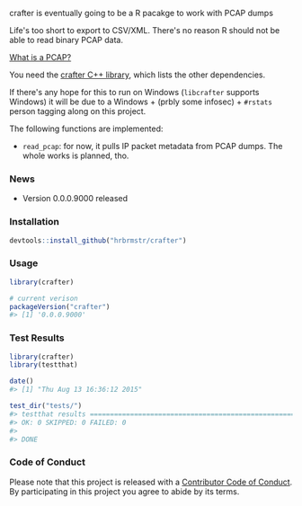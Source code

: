 <!-- README.md is generated from README.Rmd. Please edit that file -->
crafter is eventually going to be a R pacakge to work with PCAP dumps

Life's too short to export to CSV/XML. There's no reason R should not be able to read binary PCAP data.

[What is a PCAP?](https://en.wikipedia.org/wiki/Pcap)

You need the [crafter C++ library](https://github.com/pellegre/libcrafter), which lists the other dependencies.

If there's any hope for this to run on Windows (`libcrafter` supports Windows) it will be due to a Windows + (prbly some infosec) + `#rstats` person tagging along on this project.

The following functions are implemented:

-   `read_pcap`: for now, it pulls IP packet metadata from PCAP dumps. The whole works is planned, tho.

### News

-   Version 0.0.0.9000 released

### Installation

``` r
devtools::install_github("hrbrmstr/crafter")
```

### Usage

``` r
library(crafter)

# current verison
packageVersion("crafter")
#> [1] '0.0.0.9000'
```

### Test Results

``` r
library(crafter)
library(testthat)

date()
#> [1] "Thu Aug 13 16:36:12 2015"

test_dir("tests/")
#> testthat results ========================================================================================================
#> OK: 0 SKIPPED: 0 FAILED: 0
#> 
#> DONE
```

### Code of Conduct

Please note that this project is released with a [Contributor Code of Conduct](CONDUCT.md). By participating in this project you agree to abide by its terms.
